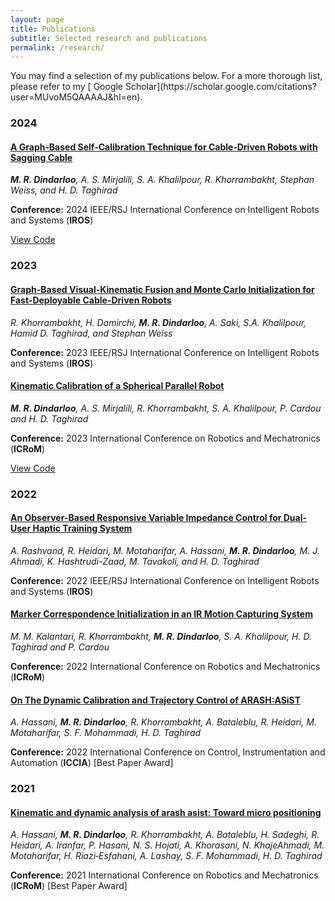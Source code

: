 ```yaml
---
layout: page
title: Publications
subtitle: Selected research and publications
permalink: /research/
---
```


<div class="pretty-links">

<div class="lead lead-about">You may find a selection of my publications below. For a more thorough list, please refer to my [<i class="fa fa-flask"></i>
 Google Scholar](https://scholar.google.com/citations?user=MUvoM5QAAAAJ&hl=en).
</div>


### 2024
<div class="grid">
  <h4><i class="fa fa-file-text-o"></i> <a href="https://drive.google.com/file/d/1qRP7lO36Iukx45g4FLJJLihxLKWI_sjP/view">A Graph‑Based Self‑Calibration Technique for Cable‑Driven Robots with Sagging Cable</a></h4>
  <p><em><strong>M. R. Dindarloo</strong>, A. S. Mirjalili, S. A. Khalilpour, R. Khorrambakht, Stephan Weiss, and H. D. Taghirad</em></p>
  <p><strong>Conference:</strong> 2024 IEEE/RSJ International Conference on Intelligent Robots and Systems (<strong>IROS</strong>)</p>
  <a href="https://github.com/MohammadrezaDindarloo/ARASFactorSLAC" class="btn"><i class="fa fa-github-square"></i> View Code</a>
</div>

### 2023
<div class="grid">
  <h4><i class="fa fa-file-text-o"></i> <a href="https://drive.google.com/file/d/1s224ZDA3B0338LBYELyYCoNspt5YsH7F/view?usp=sharing">Graph-Based Visual-Kinematic Fusion and Monte Carlo Initialization for Fast-Deployable Cable-Driven Robots</a></h4>
  <p><em>R. Khorrambakht, H. Damirchi, <strong>M. R. Dindarloo</strong>, A. Saki, S.A. Khalilpour, Hamid D. Taghirad, and Stephan Weiss</em></p>
  <p><strong>Conference:</strong> 2023 IEEE/RSJ International Conference on Intelligent Robots and Systems (<strong>IROS</strong>)</p>
</div>

<div class="grid">
  <h4><i class="fa fa-file-text-o"></i> <a href="https://drive.google.com/file/d/1qRP7lO36Iukx45g4FLJJLihxLKWI_sjP/view">Kinematic Calibration of a Spherical Parallel Robot</a></h4>
  <p><em><strong>M. R. Dindarloo</strong>, A. S. Mirjalili, R. Khorrambakht, S. A. Khalilpour, P. Cardou and H. D. Taghirad</em></p>
  <p><strong>Conference:</strong> 2023 International Conference on Robotics and Mechatronics (<strong>ICRoM</strong>)</p>
  <a href="https://github.com/MohammadrezaDindarloo/Diamond_Optimization" class="btn"><i class="fa fa-github-square"></i> View Code</a>
</div>

### 2022
<div class="grid">
  <h4><i class="fa fa-file-text-o"></i> <a href="https://drive.google.com/file/d/10q895PfshQqANBTlvzwjea_LOeGKZjqD/view?usp=sharing">An Observer-Based Responsive Variable Impedance Control for Dual-User Haptic Training System</a></h4>
  <p><em>A. Rashvand, R. Heidari, M. Motaharifar, A. Hassani, <strong>M. R. Dindarloo</strong>, M. J. Ahmadi, K. Hashtrudi-Zaad, M. Tavakoli, and H. D. Taghirad</em></p>
  <p><strong>Conference:</strong> 2022 IEEE/RSJ International Conference on Intelligent Robots and Systems (<strong>IROS</strong>)</p>
</div>

<div class="grid">
  <h4><i class="fa fa-file-text-o"></i> <a href="https://drive.google.com/file/d/1OGSvwoEL3PIsiXbRwRo81MJJo9blStxR/view?usp=sharing">Marker Correspondence Initialization in an IR Motion Capturing System</a></h4>
  <p><em>M. M. Kalantari, R. Khorrambakht, <strong>M. R. Dindarloo</strong>, S. A. Khalilpour, H. D. Taghirad and P. Cardou</em></p>
  <p><strong>Conference:</strong> 2022 International Conference on Robotics and Mechatronics (<strong>ICRoM</strong>)</p>
</div>

<div class="grid">
  <h4><i class="fa fa-file-text-o"></i> <a href="https://drive.google.com/file/d/1iaU_TvAqN6j0nT78NxCWdtq2Zef_qP-n/view?usp=sharing">On The Dynamic Calibration and Trajectory Control of ARASH:ASiST</a></h4>
  <p><em>A. Hassani, <strong>M. R. Dindarloo</strong>, R. Khorrambakht, A. Bataleblu, R. Heidari, M. Motaharifar, S. F. Mohammadi, H. D. Taghirad</em></p>
  <p><strong>Conference:</strong> 2022 International Conference on Control, Instrumentation and Automation (<strong>ICCIA</strong>) [Best Paper Award]</p>
</div>

### 2021
<div class="grid">
  <h4><i class="fa fa-file-text-o"></i> <a href="https://drive.google.com/file/d/1iaU_TvAqN6j0nT78NxCWdtq2Zef_qP-n/view?usp=sharing">Kinematic and dynamic analysis of arash asist: Toward micro positioning</a></h4>
  <p><em>A. Hassani, <strong>M. R. Dindarloo</strong>, R. Khorrambakht, A. Bataleblu, H. Sadeghi, R. Heidari, A. Iranfar, P. Hasani, N. S. Hojati, A. Khorasani, N. KhajeAhmadi, M. Motaharifar, H. Riazi‑Esfahani, A. Lashay, S. F. Mohammadi, H. D. Taghirad</em></p>
  <p><strong>Conference:</strong> 2021 International Conference on Robotics and Mechatronics (<strong>ICRoM</strong>) [Best Paper Award]</p>
</div>

